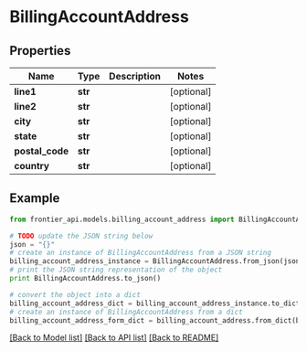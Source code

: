 # BillingAccountAddress


## Properties
Name | Type | Description | Notes
------------ | ------------- | ------------- | -------------
**line1** | **str** |  | [optional] 
**line2** | **str** |  | [optional] 
**city** | **str** |  | [optional] 
**state** | **str** |  | [optional] 
**postal_code** | **str** |  | [optional] 
**country** | **str** |  | [optional] 

## Example

```python
from frontier_api.models.billing_account_address import BillingAccountAddress

# TODO update the JSON string below
json = "{}"
# create an instance of BillingAccountAddress from a JSON string
billing_account_address_instance = BillingAccountAddress.from_json(json)
# print the JSON string representation of the object
print BillingAccountAddress.to_json()

# convert the object into a dict
billing_account_address_dict = billing_account_address_instance.to_dict()
# create an instance of BillingAccountAddress from a dict
billing_account_address_form_dict = billing_account_address.from_dict(billing_account_address_dict)
```
[[Back to Model list]](../README.md#documentation-for-models) [[Back to API list]](../README.md#documentation-for-api-endpoints) [[Back to README]](../README.md)


